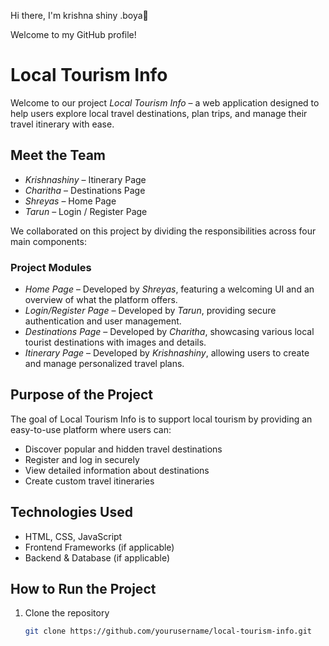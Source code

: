  Hi there, I'm krishna shiny .boya👋

Welcome to my GitHub profile!

# Local Tourism Info

Welcome to our project *Local Tourism Info* – a web application designed to help users explore local travel destinations, plan trips, and manage their travel itinerary with ease.

## Meet the Team

- *Krishnashiny* – Itinerary Page  
- *Charitha* – Destinations Page  
- *Shreyas* – Home Page  
- *Tarun* – Login / Register Page  

We collaborated on this project by dividing the responsibilities across four main components:

### Project Modules

- *Home Page* – Developed by *Shreyas*, featuring a welcoming UI and an overview of what the platform offers.
- *Login/Register Page* – Developed by *Tarun*, providing secure authentication and user management.
- *Destinations Page* – Developed by *Charitha*, showcasing various local tourist destinations with images and details.
- *Itinerary Page* – Developed by *Krishnashiny*, allowing users to create and manage personalized travel plans.

## Purpose of the Project

The goal of Local Tourism Info is to support local tourism by providing an easy-to-use platform where users can:
- Discover popular and hidden travel destinations
- Register and log in securely
- View detailed information about destinations
- Create custom travel itineraries

## Technologies Used

- HTML, CSS, JavaScript
- Frontend Frameworks (if applicable)
- Backend & Database (if applicable)

## How to Run the Project

1. Clone the repository  
   ```bash
   git clone https://github.com/yourusername/local-tourism-info.git
